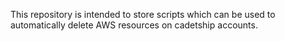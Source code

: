 This repository is intended to store scripts which can be used to automatically delete AWS resources on cadetship accounts.
